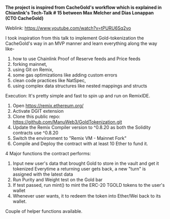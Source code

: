 **The project is inspired from CacheGold's workflow 
which is explained in Chianlink's Tech-Talk # 15 
between Max Melcher and Dias Lonappan (CTO CacheGold)**

Weblink: https://www.youtube.com/watch?v=tPURU6Sq2yo

I took inspiration from this talk to implement Gold-tokenization the CacheGold's way
in an MVP manner and learn everything along the way like-
1. how to use Chainlink Proof of Reserve feeds and Price feeds
2. forking mainnet, 
3. using Git on Remix, 
4. some gas optimizations like adding custom errors
5. clean code practices like NatSpec,
6. using complex data structures like nested mappings and structs

Execution:
It's pretty simple and fast to spin up and run on RemixIDE.

1. Open https://remix.ethereum.org/
2. Activate DGIT extension
3. Clone this public repo: https://github.com/ManuWeb3/GoldTokenization.git
4. Update the Remix Compiler version to ^0.8.20 as both the Solidity contracts use ^0.8.20
5. Switch the environment to "Remix VM - Mainnet Fork"
6. Compile and Deploy the contract with at least 10 Ether to fund it.

4 Major functions the contract performs:
1. Input new user's data that brought Gold to store in the vault and get it tokenized
Everytime a returning user gets back, a new "turn" is assigned with the latest data
2. Run Purity and Weight test on the Gold bar
3. If test passed, run mint() to mint the ERC-20 TGOLD tokens to the user's wallet
4. Whenever user wants, it to redeem the token into Ether/Wei back to its wallet.

Couple of helper functions available.